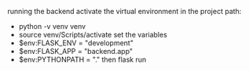 running the backend 
activate the virtual environment
in the project path:
- python -v venv venv
- source venv/Scripts/activate
set the variables 
- $env:FLASK_ENV = "development"
- $env:FLASK_APP = "backend.app"
- $env:PYTHONPATH = "."
then 
flask run
